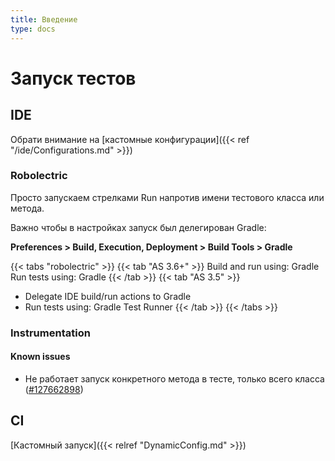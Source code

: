 ```yaml
---
title: Введение
type: docs
---
```


# Запуск тестов

## IDE

Обрати внимание на [кастомные конфигурации]({{< ref "/ide/Configurations.md" >}})

### Robolectric

Просто запускаем стрелками Run напротив имени тестового класса или метода.

Важно чтобы в настройках запуск был делегирован Gradle:

**Preferences > Build, Execution, Deployment > Build Tools > Gradle**

{{< tabs "robolectric" >}}
{{< tab "AS 3.6+" >}}
Build and run using: Gradle
Run tests using: Gradle
{{< /tab >}}
{{< tab "AS 3.5" >}}
- Delegate IDE build/run actions to Gradle
- Run tests using: Gradle Test Runner
{{< /tab >}}
{{< /tabs >}}

### Instrumentation

#### Known issues

- Не работает запуск конкретного метода в тесте, только всего класса ([#127662898](https://issuetracker.google.com/issues/127662898))

## CI

[Кастомный запуск]({{< relref "DynamicConfig.md" >}})
